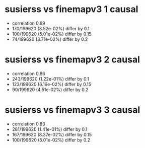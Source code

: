 # susierss vs finemapv3  1 causal

- correlation 0.89
- 170/199620 (8.52e-02%) differ by 0.1
- 100/199620 (5.01e-02%) differ by 0.15
- 74/199620 (3.71e-02%) differ by 0.2


# susierss vs finemapv3  2 causal

- correlation 0.86
- 243/199620 (1.22e-01%) differ by 0.1
- 123/199620 (6.16e-02%) differ by 0.15
- 90/199620 (4.51e-02%) differ by 0.2


# susierss vs finemapv3  3 causal

- correlation 0.83
- 281/199620 (1.41e-01%) differ by 0.1
- 167/199620 (8.37e-02%) differ by 0.15
- 100/199620 (5.01e-02%) differ by 0.2


